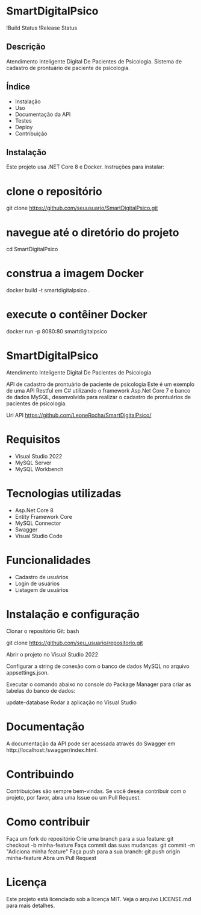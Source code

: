 # SmartDigitalPsico

!Build Status
!Release Status

## Descrição

Atendimento Inteligente Digital De Pacientes de Psicologia. Sistema de cadastro de prontuário de paciente de psicologia.

## Índice

- Instalação
- Uso
- Documentação da API
- Testes
- Deploy
- Contribuição

## Instalação

Este projeto usa .NET Core 8 e Docker. Instruções para instalar:


# clone o repositório
git clone https://github.com/seuusuario/SmartDigitalPsico.git

# navegue até o diretório do projeto
cd SmartDigitalPsico

# construa a imagem Docker
docker build -t smartdigitalpsico .

# execute o contêiner Docker
docker run -p 8080:80 smartdigitalpsico











# SmartDigitalPsico  
Atendimento Inteligente Digital De Pacientes de Psicologia

API de cadastro de prontuário de paciente de psicologia
Este é um exemplo de uma API Restful em C# utilizando o framework Asp.Net Core 7 e banco de dados MySQL, desenvolvida para realizar o cadastro de prontuários de pacientes de psicologia.

Url API  https://github.com/LeoneRocha/SmartDigitalPsico/

# Requisitos
- Visual Studio 2022
- MySQL Server
- MySQL Workbench

# Tecnologias utilizadas

- Asp.Net Core 8
- Entity Framework Core
- MySQL Connector
- Swagger
- Visual Studio Code

# Funcionalidades
- Cadastro de usuários
- Login de usuários
- Listagem de usuários

# Instalação e configuração
Clonar o repositório Git:
bash 

git clone https://github.com/seu_usuario/repositorio.git

Abrir o projeto no Visual Studio 2022

Configurar a string de conexão com o banco de dados MySQL no arquivo appsettings.json.

Executar o comando abaixo no console do Package Manager para criar as tabelas do banco de dados:
  
update-database
Rodar a aplicação no Visual Studio

# Documentação
A documentação da API pode ser acessada através do Swagger em http://localhost:<porta>/swagger/index.html.
  
# Contribuindo
Contribuições são sempre bem-vindas. Se você deseja contribuir com o projeto, por favor, abra uma Issue ou um Pull Request.

# Como contribuir
Faça um fork do repositório
Crie uma branch para a sua feature: git checkout -b minha-feature
Faça commit das suas mudanças: git commit -m "Adiciona minha feature"
Faça push para a sua branch: git push origin minha-feature
Abra um Pull Request

# Licença
Este projeto está licenciado sob a licença MIT. Veja o arquivo LICENSE.md para mais detalhes.
